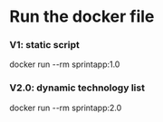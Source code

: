 # Run the docker file
### V1: static script
docker run --rm sprintapp:1.0

### V2.0: dynamic technology list
docker run --rm sprintapp:2.0